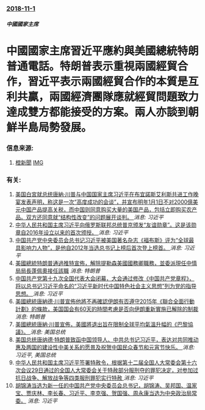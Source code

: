 ### [2018-11-1](/news/2018/11/1/index.md)

##### 中國國家主席
# 中國國家主席習近平應約與美國總統特朗普通電話。特朗普表示重視兩國經貿合作，習近平表示兩國經貿合作的本質是互利共贏，兩國經濟團隊應就經貿問題致力達成雙方都能接受的方案。兩人亦談到朝鮮半島局勢發展。 




### 信息来源:

1. [橙新聞](http://www.orangenews.hk/news/system/2018/11/01/010102483.shtml) [IMG](http://www.orangenews.hk/pic/800/10/11/29/10112989_375217.jpg)

### 有关:

1. [美国白宮就总统唐納·川普与中国国家主席习近平在布宜諾斯艾利斯共进工作晚宴发表声明，称这是一次“高度成功的会谈”，并宣布明年1月1日不对2000億美元中国产品提高关税，而中国则同意购买大量的美国产品，包括立即购买农产品。双方还同意就“结构性改变”的问题展开谈判。 ](/zh/news/2018/12/1/美国白宮就总统唐納-川普与中国国家主席习近平在布宜諾斯艾利斯共进工作晚宴发表声明-称这是一次-高度成功的会谈-并宣布明.md) _消息: 习近平_
2. [中华人民共和国主席习近平向俄罗斯联邦总统普京颁发“友谊勋章”。这是该勋章自2016年设立以来的首次颁授。 ](/zh/news/2018/06/8/中华人民共和国主席习近平向俄罗斯联邦总统普京颁发-友谊勋章-这是该勋章自2016年设立以来的首次颁授.md) _消息: 习近平_
3. [中国共产党中央委员会总书记习近平被美国著名杂志《福布斯》评为“全球最具影响力人物”，是他自2012年当选总书记上榜后首次登上榜首。 ](/zh/news/2018/05/8/中国共产党中央委员会总书记习近平被美国著名杂志-福布斯-评为-全球最具影响力人物-是他自2012年当选总书记上榜后首次.md) _消息: 习近平_
4. [美國總統特朗普通過推特宣佈，解除提勒森美國國務卿職務，並委派現任中情局局長蓬佩奧接任該職](/zh/news/2018/03/13/美國總統特朗普通過推特宣佈-解除提勒森美國國務卿職務-並委派現任中情局局長蓬佩奧接任該職.md) _消息: 特朗普_
5. [中国共产党第十九次全国代表大会闭幕，大会通过修改《中国共产党章程》，将以总书记习近平命名的“习近平新时代中国特色社会主义思想”列为党的指导思想。 ](/zh/news/2017/10/24/中国共产党第十九次全国代表大会闭幕-大会通过修改-中国共产党章程-将以总书记习近平命名的-习近平新时代中国特色社会主义.md) _消息: 习近平_
6. [美國總統唐納德·川普宣佈他將不再確認伊朗有否遵守2015年《聯合全面行動計劃》的條款，美国国会有60天的時間考慮是否向伊朗重新實施已解除的制裁 ](/zh/news/2017/10/13/美國總統唐納德-川普宣佈他將不再確認伊朗有否遵守2015年-聯合全面行動計劃-的條款-美国国会有60天的時間考慮是否向伊.md) _消息: 特朗普_
7. [美國總統唐納·川普宣佈，美國將退出旨在限制全球平均氣溫升幅的《巴黎協議》。 ](/zh/news/2017/06/1/美國總統唐納-川普宣佈-美國將退出旨在限制全球平均氣溫升幅的-巴黎協議.md) _消息: 美国总统_
8. [美国总统唐纳德·特朗普致函中国领导人、中共总书记习近平，表达对共同推动惠及两国的建设性中美关系的愿景及祝贺中国民众春节和元宵节快乐。 ](/zh/news/2017/02/9/美国总统唐纳德-特朗普致函中国领导人-中共总书记习近平-表达对共同推动惠及两国的建设性中美关系的愿景及祝贺中国民众春节和.md) _消息: 习近平, 美国总统_
9. [中华人民共和国主席习近平签署特赦令，根据第十二届全国人大常委会第十六次会议29日通过的全国人大常委会关于特赦部分服刑夺的罪犯决定，对参加过抗日战争、解放战争等四类服刑罪犯实行特赦 ](/zh/news/2015/08/30/中华人民共和国主席习近平签署特赦令-根据第十二届全国人大常委会第十六次会议29日通过的全国人大常委会关于特赦部分服刑夺的.md) _消息: 习近平_
10. [胡锦涛当选为新一任的中国共产党中央委员会总书记，胡锦涛、吴邦国、温家宝、贾庆林、李长春、习近平、李克强、贺国强、周永康当选为中央政治局常委。](/zh/news/2007/10/22/胡锦涛当选为新一任的中国共产党中央委员会总书记-胡锦涛-吴邦国-温家宝-贾庆林-李长春-习近平-李克强-贺国强-周永康当.md) _消息: 习近平_
